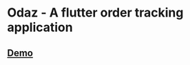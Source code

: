 # Odaz - A flutter order tracking application

## [Demo](https://photos.app.goo.gl/krD25uAzdi2955kf8)

